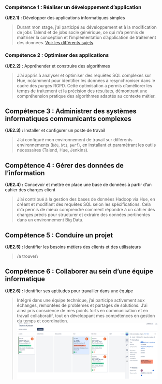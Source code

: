 ### Compétence 1 : Réaliser un développement d’application

**(UE2.1) :** Développer des applications informatiques simples

> Durant mon stage, j’ai participé au développement et à la modification de jobs Talend et de jobs socle générique, ce qui m’a permis de maîtriser la conception et l’implémentation d’application de traitement des données. [Voir les différents sujets](/sujet1-talend-dates)

### Compétence 2 : Optimiser des applications

**(UE2.2) :** Appréhender et construire des algorithmes

> J’ai appris à analyser et optimiser des requêtes SQL complexes sur Hue, notamment pour identifier les données à resynchroniser dans le cadre des purges RGPD. Cette optimisation a permis d’améliorer les temps de traitement et la précision des résultats, démontrant une compréhension pratique des algorithmes adaptés au contexte métier.

## Compétence 3 : Administrer des systèmes informatiques communicants complexes

**(UE2.3) :** Installer et configurer un poste de travail

> J’ai configuré mon environnement de travail sur différents environnements (`bd0`, `bt1`, `perf`), en installant et paramétrant les outils nécessaires (Talend, Hue, Jenkins).

## Compétence 4 : Gérer des données de l’information

**(UE2.4) :** Concevoir et mettre en place une base de données à partir d’un cahier des charges client

> J’ai contribué à la gestion des bases de données Hadoop via Hue, en créant et modifiant des requêtes SQL selon les spécifications. Cela m’a permis de mieux comprendre comment répondre à un cahier des charges précis pour structurer et extraire des données pertinentes dans un environnement Big Data.

## Compétence 5 : Conduire un projet

**(UE2.5) :** Identifier les besoins métiers des clients et des utilisateurs

> /a trouver\

## Compétence 6 : Collaborer au sein d’une équipe informatique

**(UE2.6) :** Identifier ses aptitudes pour travailler dans une équipe

> Intégré dans une équipe technique, j’ai participé activement aux échanges, remontées de problèmes et partages de solutions. J’ai ainsi pris conscience de mes points forts en communication et en travail collaboratif, tout en développant mes compétences en gestion du temps et coordination.
![excel](/img/tableau.png)